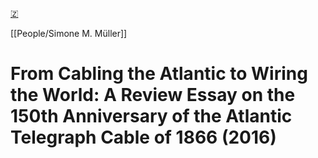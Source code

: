 [🇿](zotero://select/library/items/PNFQ8SMQ)

[[People/Simone M. Müller]] 
# From Cabling the Atlantic to Wiring the World: A Review Essay on the 150th Anniversary of the Atlantic Telegraph Cable of 1866 (2016)

